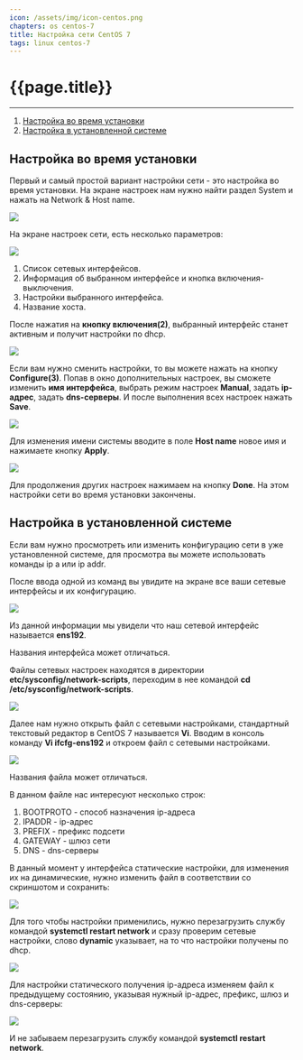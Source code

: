 ```yaml
---
icon: /assets/img/icon-centos.png
chapters: os centos-7
title: Настройка сети CentOS 7
tags: linux centos-7
---
```

# {{page.title}}

---

1. [Настройка во время установки](#on-install)
2. [Настройка в установленной системе](#on-system)

## Настройка во время установки

Первый и самый простой вариант настройки сети - это настройка во время установки. На экране настроек нам нужно найти раздел System и нажать на Network & Host name.

![](/assets/img/2022-08-25/centos_set_lan_01.png)

На экране настроек сети, есть несколько параметров:

![](/assets/img/2022-08-25/centos_set_lan_02.png)

1. Список сетевых интерфейсов.
2. Информация об выбранном интерфейсе и кнопка включения-выключения.
3. Настройки выбранного интерфейса.
4. Название хоста.

После нажатия на **кнопку включения(2)**, выбранный интерфейс станет активным и получит настройки по dhcp.

![](/assets/img/2022-08-25/centos_set_lan_03.png)

Если вам нужно сменить настройки, то вы можете нажать на кнопку **Configure(3)**. Попав в окно дополнительных настроек, вы сможете изменить **имя интерфейса**, выбрать режим настроек **Manual**, задать **ip-адрес**, задать **dns-серверы**. И после выполнения всех настроек нажать **Save**.

![](/assets/img/2022-08-25/centos_set_lan_04.png)

Для изменения имени системы вводите в поле **Host name** новое имя и нажимаете кнопку **Apply**.

![](/assets/img/2022-08-25/centos_set_lan_05.png)

Для продолжения других настроек нажимаем на кнопку **Done**.
На этом настройки сети во время установки закончены.

## Настройка в установленной системе

Если вам нужно просмотреть или изменить конфигурацию сети в уже установленной системе, для просмотра вы можете использовать команды ip a или ip addr.

После ввода одной из команд вы увидите на экране все ваши сетевые интерфейсы и их конфигурацию.

![](/assets/img/2022-08-25/centos_set_lan_06.png)

Из данной информации мы увидели что наш сетевой интерфейс называется **ens192**.

<div class="note">
Названия интерфейса может отличаться.
</div>

Файлы сетевых настроек находятся в директории **etc/sysconfig/network-scripts**, переходим в нее командой **cd /etc/sysconfig/network-scripts**.

![](/assets/img/2022-08-25/centos_set_lan_07.png)

Далее нам нужно открыть файл с сетевыми настройками, стандартный текстовый редактор в CentOS 7 называется **Vi**. Вводим в консоль команду **Vi ifcfg-ens192** и откроем файл с сетевыми настройками.

![](/assets/img/2022-08-25/centos_set_lan_08.png)

<div class="note">
Названия файла может отличаться.
</div>

В данном файле нас интересуют несколько строк:

1. BOOTPROTO - способ назначения ip-адреса
2. IPADDR - ip-адрес
3. PREFIX - префикс подсети
4. GATEWAY - шлюз сети
5. DNS - dns-серверы

В данный момент у интерфейса статические настройки, для изменения их на динамические, нужно изменить файл в соответствии со скриншотом и сохранить:

![](/assets/img/2022-08-25/centos_set_lan_09.png)

Для того чтобы настройки применились, нужно перезагрузить службу командой **systemctl restart network** и сразу проверим сетевые настройки, слово **dynamic** указывает, на то что настройки получены по dhcp.

![](/assets/img/2022-08-25/centos_set_lan_10.png)

Для настройки статического получения ip-адреса изменяем файл к предыдущему состоянию, указывая нужный ip-адрес, префикс, шлюз и dns-серверы:

![](/assets/img/2022-08-25/centos_set_lan_11.png)

И не забываем перезагрузить службу командой **systemctl restart network**.